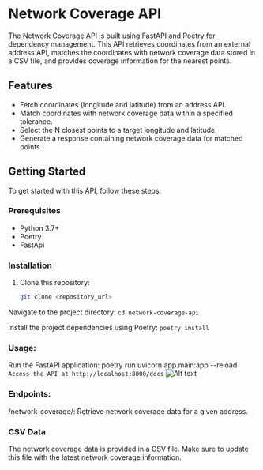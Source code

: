 # Network Coverage API

The Network Coverage API is built using FastAPI and Poetry for dependency management. This API retrieves coordinates from an external address API, matches the coordinates with network coverage data stored in a CSV file, and provides coverage information for the nearest points.

## Features

- Fetch coordinates (longitude and latitude) from an address API.
- Match coordinates with network coverage data within a specified tolerance.
- Select the N closest points to a target longitude and latitude.
- Generate a response containing network coverage data for matched points.

## Getting Started

To get started with this API, follow these steps:

### Prerequisites

- Python 3.7+
- Poetry
- FastApi

### Installation

1. Clone this repository:
   ```bash
   git clone <repository_url>

Navigate to the project directory:
```cd network-coverage-api```

Install the project dependencies using Poetry:
```poetry install```

### Usage:
Run the FastAPI application:
poetry run uvicorn app.main:app --reload
```Access the API at http://localhost:8000/docs```
![Alt text](image.png)


### Endpoints:

/network-coverage/: Retrieve network coverage data for a given address.


### CSV Data
The network coverage data is provided in a CSV file. Make sure to update this file with the latest network coverage information.

